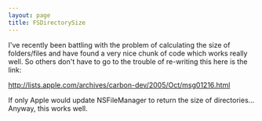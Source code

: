 ```yaml
---
layout: page
title: FSDirectorySize
---
```


I've recently been battling with the problem of calculating the size of folders/files and have found a very nice chunk of code which works really well. So others don't have to go to the trouble of re-writing this here is the link:

http://lists.apple.com/archives/carbon-dev/2005/Oct/msg01216.html

If only Apple would update NSFileManager to return the size of directories... Anyway, this works well.

